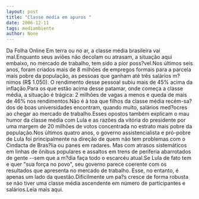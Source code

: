 ```yaml
---
layout: post
title: "Classe média em apuros "
date: 2006-12-11
tags: mediambiente
author: None
---
```

Da Folha Online
Em terra ou no ar, a classe média brasileira vai mal.Enquanto seus aviões
 não decolam ou atrasam, a situação aqui embaixo, no mercado de trabalho, tem sido a pior poss?vel.Nos últimos seis anos, foram criados mais de 8 milhões de empregos formais para a parcela mais pobre da população, as pessoas que ganham até três salários m?nimos (R$ 1.050). O rendimento desse pessoal subiu mais de 45% acima da inflação.Para os que estão acima desse patamar, onde começa a classe média, a situação é trágica: 2 milhões de vagas a menos e queda de mais de 46% nos rendimentos.Não é à toa que filhos da classe média recém-sa?dos de boas universidades encontram, quando muito, salários med?ocres ao chegar ao mercado de trabalho.Esses opostos também explicam o mau humor da classe média com Lula e as razões da vitória do presidente por uma margem de 20 milhões de votos concentrada no estrato mais pobre da população.Nos últimos quatro anos, o governo assistencialista e pró-pobre de Lula foi principalmente na direção de quem não tem problemas com o Cindacta de Bras?lia ou panes em radares. Mas com atrasos sistemáticos em linhas de ônibus populares e assaltos em trens de periferia abarrotados de gente --sem que a m?dia faça todo o escarcéu atual.Se Lula de fato tem e quer \"sua força no povo\", seu governo parece coerente com os resultados que apresenta no mercado de trabalho. Esse, no entanto, é apenas um lado da questão.Dificilmente um pa?s cresce de forma robusta se não tiver uma classe média ascendente em número de participantes e salários.Leia mais aqui. 